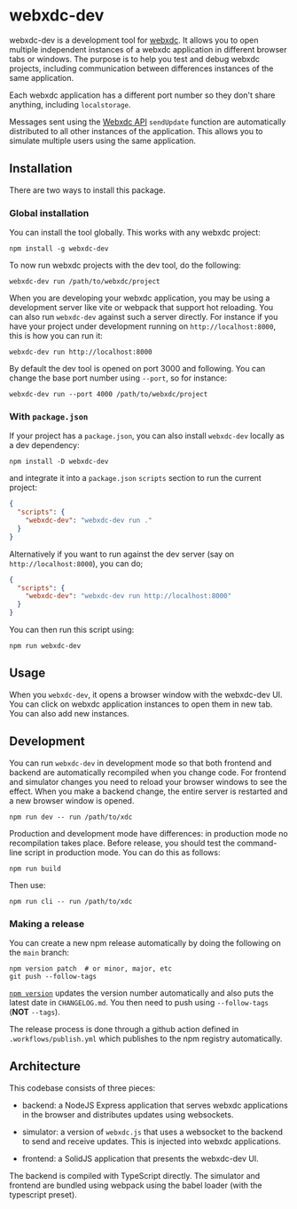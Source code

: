 # webxdc-dev

webxdc-dev is a development tool for [webxdc](https://webxdc.org). It allows
you to open multiple independent instances of a webxdc application in different
browser tabs or windows. The purpose is to help you test and debug webxdc
projects, including communication between differences instances of the same
application.

Each webxdc application has a different port number so they don't share
anything, including `localstorage`.

Messages sent using the [Webxdc
API](https://docs.webxdc.org/spec.html#webxdc-api) `sendUpdate` function are
automatically distributed to all other instances of the application. This
allows you to simulate multiple users using the same application.

## Installation

There are two ways to install this package.

### Global installation

You can install the tool globally. This works with any webxdc project:

```shell
npm install -g webxdc-dev
```

To now run webxdc projects with the dev tool, do the following:

```shell
webxdc-dev run /path/to/webxdc/project
```

When you are developing your webxdc application, you may be using a development
server like vite or webpack that support hot reloading. You can also run
`webxdc-dev` against such a server directly. For instance if you have your
project under development running on `http://localhost:8000`, this is how you
can run it:

```shell
webxdc-dev run http://localhost:8000
```

By default the dev tool is opened on port 3000 and following. You can change
the base port number using `--port`, so for instance:

```shell
webxdc-dev run --port 4000 /path/to/webxdc/project
```

### With `package.json`

If your project has a `package.json`, you can also install `webxdc-dev` locally
as a dev dependency:

```shell
npm install -D webxdc-dev
```

and integrate it into a `package.json` `scripts` section to run the current
project:

```json
{
  "scripts": {
    "webxdc-dev": "webxdc-dev run ."
  }
}
```

Alternatively if you want to run against the dev server (say on `http://localhost:8000`), you can do;

```json
{
  "scripts": {
    "webxdc-dev": "webxdc-dev run http://localhost:8000"
  }
}
```

You can then run this script using:

```shell
npm run webxdc-dev
```

## Usage

When you `webxdc-dev`, it opens a browser window with the webxdc-dev UI. You
can click on webxdc application instances to open them in new tab. You can
also add new instances.

## Development

You can run `webxdc-dev` in development mode so that both frontend and backend
are automatically recompiled when you change code. For frontend and simulator
changes you need to reload your browser windows to see the effect. When you
make a backend change, the entire server is restarted and a new browser window
is opened.

```shell
npm run dev -- run /path/to/xdc
```

Production and development mode have differences: in production mode no
recompilation takes place. Before release, you should test the command-line
script in production mode. You can do this as follows:

```shell
npm run build
```

Then use:

```shell
npm run cli -- run /path/to/xdc
```

### Making a release

You can create a new npm release automatically by doing the following on the
`main` branch:

```shell
npm version patch  # or minor, major, etc
git push --follow-tags
```

[`npm version`](https://docs.npmjs.com/cli/v8/commands/npm-version) updates the
version number automatically and also puts the latest date in `CHANGELOG.md`.
You then need to push using `--follow-tags` (**NOT** `--tags`).

The release process is done through a github action defined in
`.workflows/publish.yml` which publishes to the npm registry automatically.

## Architecture

This codebase consists of three pieces:

- backend: a NodeJS Express application that serves webxdc applications in the
  browser and distributes updates using websockets.

- simulator: a version of `webxdc.js` that uses a websocket to the backend to
  send and receive updates. This is injected into webxdc applications.

- frontend: a SolidJS application that presents the webxdc-dev UI.

The backend is compiled with TypeScript directly. The simulator and frontend are bundled using webpack using the babel loader (with the typescript preset).
